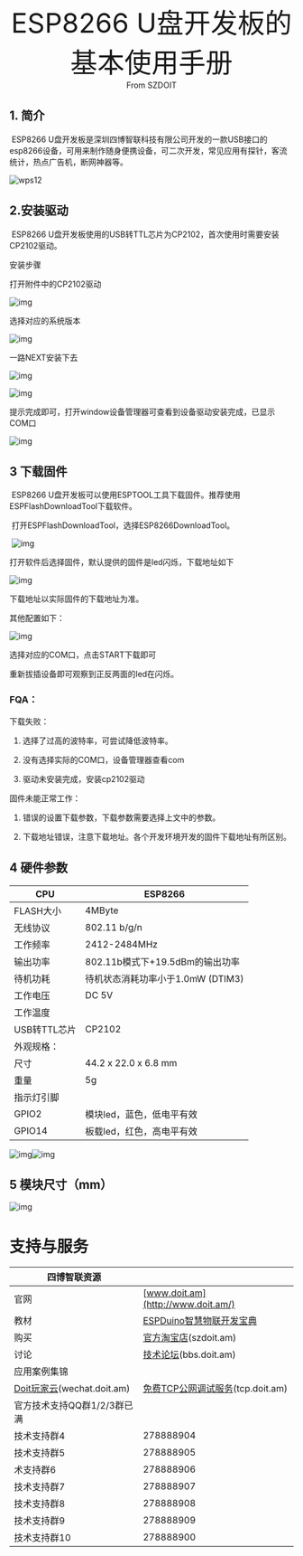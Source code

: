 <center><font size=10> ESP8266 U盘开发板的基本使用手册 </center></font>
<center> From SZDOIT</center>

## 1. 简介

​	ESP8266 U盘开发板是深圳四博智联科技有限公司开发的一款USB接口的esp8266设备，可用来制作随身便携设备，可二次开发，常见应用有探针，客流统计，热点广告机，断网神器等。

![wps12](https://github.com/SmartArduino/zhdocs/raw/master/zhControlPanel/ESP8266UDisk/wps12.png)

## 2.安装驱动

​	ESP8266 U盘开发板使用的USB转TTL芯片为CP2102，首次使用时需要安装CP2102驱动。

安装步骤

打开附件中的CP2102驱动

![img](https://github.com/SmartArduino/zhdocs/raw/master/zhControlPanel/ESP8266UDisk/wps1.jpg) 

选择对应的系统版本

![img](https://github.com/SmartArduino/zhdocs/raw/master/zhControlPanel/ESP8266UDisk/wps2.jpg) 

一路NEXT安装下去

![img](https://github.com/SmartArduino/zhdocs/raw/master/zhControlPanel/ESP8266UDisk/wps3.jpg) 

![img](https://github.com/SmartArduino/zhdocs/raw/master/zhControlPanel/ESP8266UDisk/wps4.jpg) 

提示完成即可，打开window设备管理器可查看到设备驱动安装完成，已显示COM口

![img](https://github.com/SmartArduino/zhdocs/raw/master/zhControlPanel/ESP8266UDisk/wps5.jpg) 

## 3 下载固件

​	ESP8266 U盘开发板可以使用ESPTOOL工具下载固件。推荐使用ESPFlashDownloadTool下载软件。

​	打开ESPFlashDownloadTool，选择ESP8266DownloadTool。

​	![img](https://github.com/SmartArduino/zhdocs/raw/master/zhControlPanel/ESP8266UDisk/wps6.jpg)

打开软件后选择固件，默认提供的固件是led闪烁，下载地址如下

![img](https://github.com/SmartArduino/zhdocs/raw/master/zhControlPanel/ESP8266UDisk/wps7.jpg) 

下载地址以实际固件的下载地址为准。

其他配置如下：

![img](https://github.com/SmartArduino/zhdocs/raw/master/zhControlPanel/ESP8266UDisk/wps8.jpg) 

选择对应的COM口，点击START下载即可

重新拔插设备即可观察到正反两面的led在闪烁。

### FQA：

下载失败：

1. 选择了过高的波特率，可尝试降低波特率。

2. 没有选择实际的COM口，设备管理器查看com

3. 驱动未安装完成，安装cp2102驱动

固件未能正常工作：

1. 错误的设置下载参数，下载参数需要选择上文中的参数。

2. 下载地址错误，注意下载地址。各个开发环境开发的固件下载地址有所区别。

## 4 硬件参数

| CPU          | ESP8266                           |
| ------------ | --------------------------------- |
| FLASH大小    | 4MByte                            |
| 无线协议     | 802.11 b/g/n                      |
| 工作频率     | 2412-2484MHz                      |
| 输出功率     | 802.11b模式下+19.5dBm的输出功率   |
| 待机功耗     | 待机状态消耗功率⼩于1.0mW (DTIM3) |
| 工作电压     | DC 5V                             |
| 工作温度     |                                   |
| USB转TTL芯片 | CP2102                            |
| 外观规格：   |                                   |
| 尺寸         | 44.2 x 22.0 x 6.8 mm              |
| 重量         | 5g                                |
| 指示灯引脚   |                                   |
| GPIO2        | 模块led，蓝色，低电平有效         |
| GPIO14       | 板载led，红色，高电平有效         |

![img](https://github.com/SmartArduino/zhdocs/raw/master/zhControlPanel/ESP8266UDisk/wps9.jpg)![img](https://github.com/SmartArduino/zhdocs/raw/master/zhControlPanel/ESP8266UDisk/wps10.jpg) 

## 5 模块尺寸（mm）

![img](https://github.com/SmartArduino/zhdocs/raw/master/zhControlPanel/ESP8266UDisk/wps11.jpg) 

# 支持与服务

| 四博智联资源                                        |                                                              |
| --------------------------------------------------- | ------------------------------------------------------------ |
| 官网                                                | [www.doit.am](http://www.doit.am/)                           |
| 教材                                                | [ESPDuino智慧物联开发宝典](https://item.taobao.com/item.htm?spm=a1z10.3-c.w4002-7420449993.9.Bgp1Ll&id=520583000610) |
| 购买                                                | [官方淘宝店](https://szdoit.taobao.com/)(szdoit.am)          |
| 讨论                                                | [技术论坛](http://bbs.doit.am/forum.php)(bbs.doit.am)        |
| 应用案例集锦                                        |                                                              |
| [Doit玩家云](http://wechat.doit.am)(wechat.doit.am) | [免费TCP公网调试服务](http://tcp.doit.am)(tcp.doit.am)       |
| 官方技术支持QQ群1/2/3群已满                         |                                                              |
| 技术支持群4                                         | 278888904                                                    |
| 技术支持群5                                         | 278888905                                                    |
| 术支持群6                                           | 278888906                                                    |
| 技术支持群7                                         | 278888907                                                    |
| 技术支持群8                                         | 278888908                                                    |
| 技术支持群9                                         | 278888909                                                    |
| 技术支持群10                                        | 278888900                                                    |